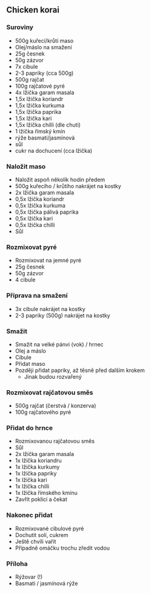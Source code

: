 ## Chicken korai

### Suroviny
- 500g kuřecí/krůtí maso
- Olej/máslo na smažení
- 25g česnek
- 50g zázvor
- 7x cibule
- 2-3 papriky (cca 500g)
- 500g rajčat
- 100g rajčatové pyré
- 4x lžička garam masala
- 1,5x lžička koriandr
- 1,5x lžička kurkuma
- 1,5x lžička paprika
- 1,5x lžička kari
- 1,5x lžíčka chilli (dle chuti)
- 1 lžíčka římský kmín
- rýže basmati/jasmínová
- sůl
- cukr na dochucení (cca lžička)

### Naložit maso
- Naložit aspoň několik hodin předem
- 500g kuřecího / krůtího nakrájet na kostky
- 2x lžička garam masala
- 0,5x lžička koriandr
- 0,5x lžička kurkuma
- 0,5x lžička pálivá paprika
- 0,5x lžička kari
- 0,5x lžička chilli
- Sůl

### Rozmixovat pyré
- Rozmixovat na jemné pyré
- 25g česnek
- 50g zázvor
- 4 cibule

### Příprava na smažení
- 3x cibule nakrájet na kostky
- 2-3 papriky (500g) nakrájet na kostky

### Smažit
- Smažit na velké pánvi (vok) / hrnec
- Olej a máslo
- Cibule
- Přidat maso
- Později přidat papriky, až těsně před dalším krokem
    - Jinak budou rozvařený

### Rozmixovat rajčatovou směs
- 500g rajčat (čerstvá / konzerva)
- 100g rajčatového pyré

### Přidat do hrnce
- Rozmixovanou rajčatovou směs
- Sůl
- 2x lžička garam masala
- 1x lžička koriandru
- 1x lžička kurkumy
- 1x lžička papriky
- 1x lžička kari
- 1x lžička chilli
- 1x lžička římského kmínu
- Zavřít poklicí a čekat

### Nakonec přidat
- Rozmixované cibulové pyré
- Dochutit solí, cukrem
- Ještě chvíli vařit
- Případně omáčku trochu zředit vodou

### Příloha
- Rýžovar (!)
- Basmati / jasmínová rýže
